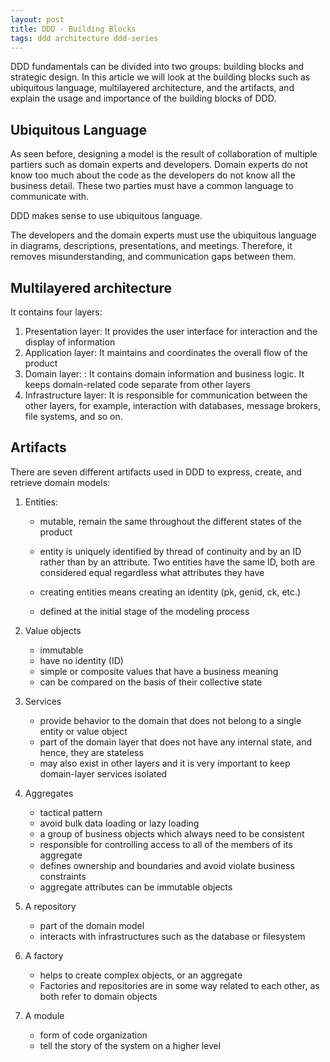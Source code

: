 ```yaml
---
layout: post
title: DDD - Building Blocks
tags: ddd architecture ddd-series
---
```


DDD fundamentals can be divided into two groups: building blocks and strategic design. In this article we will look at the building blocks such as ubiquitous language, multilayered architecture, and the artifacts, and  explain the usage and importance of the building blocks of DDD.

## Ubiquitous Language

As seen before, designing a model is the result of collaboration of multiple partiers such as domain experts and developers. Domain experts do not know too much about the code as the developers do not know all the business detail. These two parties must have a common language to communicate with. 

DDD makes sense to use ubiquitous language. 

The developers and the domain experts must use the ubiquitous language in diagrams, descriptions, presentations, and meetings. Therefore, it removes misunderstanding, and communication gaps between them.

## Multilayered architecture

It contains four layers:

1. Presentation layer: It provides the user interface for interaction and the display of information
2. Application layer: It maintains and coordinates the overall flow of the product
3. Domain layer: : It contains domain information and business logic. It keeps domain-related code separate from other layers
4. Infrastructure layer: It is responsible for communication between the other layers, for example, interaction with databases, message brokers, file systems, and so on.

## Artifacts

There are seven different artifacts used in DDD to express, create, and retrieve domain models:

1. Entities: 

   - mutable, remain the same throughout the different states of the product

   - entity is uniquely identified by thread of continuity and by an ID rather than by an attribute. Two entities have the same ID, both are considered equal regardless what attributes they have

   - creating entities means creating an identity (pk, genid, ck, etc.)

   - defined at the initial stage of the modeling process
2. Value objects

   - immutable
   - have no identity (ID) 
   - simple or composite values that have a business meaning
   - can be compared on the basis of their collective state
3. Services

   - provide behavior to the domain that does not belong to a single entity or value object
   - part of the domain layer that does not have any internal state, and hence, they are stateless
   - may also exist in other layers and it is very important to keep domain-layer services isolated
4. Aggregates

   - tactical pattern
   - avoid bulk data loading or lazy loading
   - a group of business objects which always need to be consistent
   - responsible for controlling access to all of the members of its aggregate
   - defines ownership and boundaries and avoid violate business constraints
   - aggregate attributes can be immutable objects
5. A repository
   - part of the domain model
   - interacts with infrastructures such as the database or filesystem
6. A factory
   - helps to create complex objects, or an aggregate
   - Factories and repositories are in some way related to each other, as both refer to domain objects
7. A module
   - form of code organization
   - tell the story of the system on a higher level
